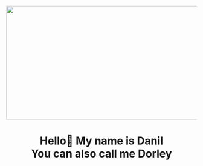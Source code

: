 <br clear="both">

<div align="center">
  <img height="300" width="600" src="https://user-images.githubusercontent.com/377675cb-a06b-43a4-9986-ee4434fd6a1e.gif"  />
</div>

###

<h1 align="center">Hello👋 My name is Danil <br>You can also call me Dorley</h1>

###
